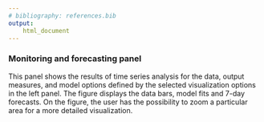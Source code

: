 ```yaml
---
# bibliography: references.bib
output: 
    html_document
---
```


### Monitoring and forecasting panel
This panel shows the results of time series analysis for the data, output measures, and model options defined by the selected visualization options in the left panel. The figure displays the data bars, model fits and 7-day forecasts. On the figure, the user has the possibility to zoom a particular area for a more detailed visualization.
